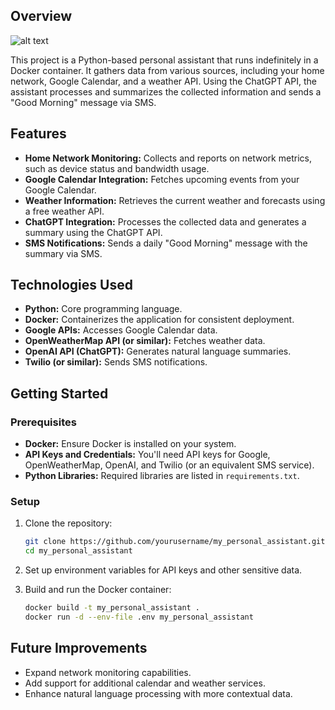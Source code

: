 ## Overview
![alt text](Robo_Coffee/Misc_imaging/logo-no-background.svg "Goodmorning!")

This project is a Python-based personal assistant that runs indefinitely in a Docker container. It gathers data from various sources, including your home network, Google Calendar, and a weather API. Using the ChatGPT API, the assistant processes and summarizes the collected information and sends a "Good Morning" message via SMS.

## Features

- **Home Network Monitoring:** Collects and reports on network metrics, such as device status and bandwidth usage.
- **Google Calendar Integration:** Fetches upcoming events from your Google Calendar.
- **Weather Information:** Retrieves the current weather and forecasts using a free weather API.
- **ChatGPT Integration:** Processes the collected data and generates a summary using the ChatGPT API.
- **SMS Notifications:** Sends a daily "Good Morning" message with the summary via SMS.

## Technologies Used

- **Python:** Core programming language.
- **Docker:** Containerizes the application for consistent deployment.
- **Google APIs:** Accesses Google Calendar data.
- **OpenWeatherMap API (or similar):** Fetches weather data.
- **OpenAI API (ChatGPT):** Generates natural language summaries.
- **Twilio (or similar):** Sends SMS notifications.

## Getting Started

### Prerequisites

- **Docker:** Ensure Docker is installed on your system.
- **API Keys and Credentials:** You'll need API keys for Google, OpenWeatherMap, OpenAI, and Twilio (or an equivalent SMS service).
- **Python Libraries:** Required libraries are listed in `requirements.txt`.

### Setup

1. Clone the repository:
   ```bash
   git clone https://github.com/yourusername/my_personal_assistant.git
   cd my_personal_assistant
   ```

2. Set up environment variables for API keys and other sensitive data.

3. Build and run the Docker container:
   ```bash
   docker build -t my_personal_assistant .
   docker run -d --env-file .env my_personal_assistant
   ```

## Future Improvements

- Expand network monitoring capabilities.
- Add support for additional calendar and weather services.
- Enhance natural language processing with more contextual data.
